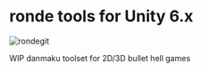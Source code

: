 # ronde tools for Unity 6.x
![rondegit](https://github.com/user-attachments/assets/fa8269d2-d7b5-4473-9737-8b4711450709)

WIP danmaku toolset for 2D/3D bullet hell games

